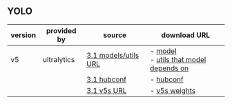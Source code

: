## YOLO

| version | provided by | source | download URL |
| ------- | ----------- | ------ | ------------ |
| v5 | ultralytics | [3.1 models/utils URL](https://github.com/ultralytics/yolov5/archive/master.zip) | - [model](yolo/v5/ultralytics/v3.1/models.tar.gz)<br>- [utils that model depends on](yolo/v5/ultralytics/v3.1/utils.tar.gz)<br> |
| | | [3.1 hubconf](https://github.com/ultralytics/yolov5/tree/v3.1) | - [hubconf](yolo/v5/ultralytics/v3.1/hubconf.py)<br> |
| | | [3.1 v5s URL](https://github.com/ultralytics/yolov5/releases/download/v3.1/yolov5s.pt) | - [v5s weights](yolo/v5/ultralytics/v3.1/weights/yolov5s.pt)<br> |



